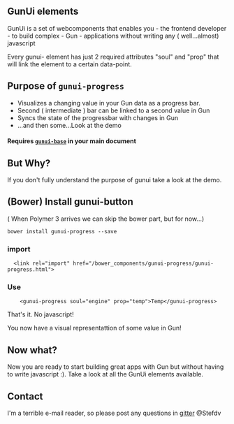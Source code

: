 ## GunUi elements
GunUi is a set of webcomponents that enables you - the frontend developer - to build complex - Gun - applications without writing any ( well...almost) javascript

Every gunui- element has just 2 required attributes "soul" and "prop" that will link the element to a certain data-point.

## Purpose of `gunui-progress`
* Visualizes a changing value in your Gun data as a progress bar.
* Second ( intermediate ) bar can be linked to a second value in Gun
* Syncs the state of the progressbar with changes in Gun
* ...and then some...Look at the demo

#### Requires [`gunui-base`](https://github.com/Stefdv/gunui-base) in your main document

## But Why?
If you don't fully understand the purpose of gunui take a look at the demo.

## (Bower) Install gunui-button
( When Polymer 3 arrives we can skip the bower part, but for now...)
```
bower install gunui-progress --save
```
### import
```
  <link rel="import" href="/bower_components/gunui-progress/gunui-progress.html">
```
### Use
```
    <gunui-progress soul="engine" prop="temp">Temp</gunui-progress>
```
That's it. No javascript!

You now have a visual representattion of some value in Gun!

## Now what?
Now you are ready to start building great apps with Gun but without having to write javascript :). Take a look at all the GunUi elements available.

## Contact
I'm a terrible e-mail reader, so please post any questions in [gitter](https://gitter.im/amark/gun) @Stefdv
